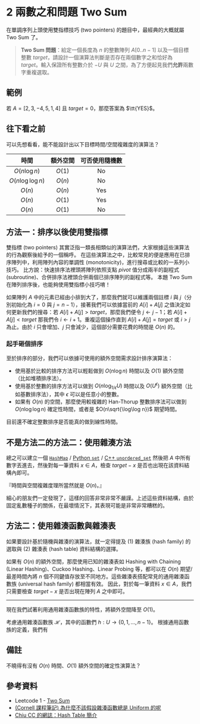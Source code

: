 # 2 兩數之和問題 Two Sum

在單調序列上頭使用雙指標技巧 (two pointers) 的題目中，最經典的大概就屬 Two Sum 了。

> **Two Sum 問題**：給定一個長度為 $n$ 的整數陣列 $A[0..n-1]$ 以及一個目標整數 $\mathit{target}$，請設計一個演算法判斷是否存在兩個數字之和恰好為 $\mathit{target}$。輸入保證所有整數介於 $-U$ 與 $U$ 之間，為了方便起見我們**允許**兩數字重複選取。

## 範例

若 $A=[2, 3, -4, 5, 1, 4]$ 且 $\mathit{target}=0$，那麼答案為 $\tt{YES}$。

## 往下看之前

可以先想看看，能不能設計出以下目標時間/空間複雜度的演算法？

| 時間 | 額外空間 | 可否使用隨機數 |
|:---:|:---:|:------:|
| $O(n\log n)$ | $O(1)$ |  No |
| $O(n\log\log n)$ | $O(n)$ |  No |
| $O(n)$ | $O(n)$ |  Yes |
| $O(n)$ | $O(1)$ |  Yes |
| $O(n)$ | $O(1)$ |  No |


## 方法一：排序以後使用雙指標

雙指標 (two pointers) 其實泛指一類長相類似的演算法們，大家根據這些演算法的行為觀察後給予的一個稱呼。
在這些演算法之中，比較常見的便是應用在已排序陣列中，利用陣列內容的單調性 (monotonicity)，進行搜尋或比較的一系列小技巧。
比方說：快速排序法裡頭將陣列依照支點 $\mathit{pivot}$ 值分成兩半的副程式 (subroutine)、合併排序法裡頭合併兩個已排序陣列的副程式等。
本題 Two Sum 在陣列排序後，也能夠使用雙指標小技巧唷！

如果陣列 $A$ 中的元素已經由小排到大了，那麼我們就可以維護兩個註標 $i$ 與 $j$（分別初始化為 $i=0$ 與 $j=n-1$），接著我們可以依據當前的 $A[i]+A[j]$ 之值決定如何更新我們的搜尋：若 $A[i]+A[j] > \mathit{target}$，那麼我們便令 $j\gets j-1$；若 $A[i]+A[j] < \mathit{target}$ 那我們令 $i\gets i+1$。重複這個操作直到 $A[i]+A[j]=\mathit{target}$ 或 $i > j$ 為止。由於 $i$ 只會增加、$j$ 只會減少，這個部分需要花費的時間是 $O(n)$ 的。

### 起手砸個排序

至於排序的部分，我們可以依據可使用的額外空間需求設計排序演算法：

* 使用基於比較的排序方法可以輕鬆做到 $O(n\log n)$ 時間以及 $O(1)$ 額外空間（比如堆積排序法）。
* 使用基於整數的排序方法可以做到 $O(n\log_{1/\epsilon} U)$ 時間以及 $O(U^\epsilon)$ 額外空間（比如基數排序法），其中 $\epsilon$ 可以是任意小的整數。
* 如果有 $O(n)$ 的空間，那麼使用較複雜的 Han-Thorup 整數排序法可以做到 $O(n\log\log n)$ 確定性時間，或者是 $O(n\sqrt{\log\log n})$ 期望時間。

目前還不確定整數排序是否能真的做到線性時間。

## 不是方法二的方法二：使用雜湊方法

總之可以建立一個 [`HashMap`](https://www.w3schools.com/java/java_hashmap.asp) / [Python `set`](https://wiki.python.org/moin/TimeComplexity) / [C++ `unordered_set`](https://en.cppreference.com/w/cpp/container/unordered_set) 然後把 $A$ 中所有數字丟進去，然後對每一筆資料 $x\in A$，檢查 $\mathit{target}-x$ 是否也出現在該資料結構內即可。

『時間與空間複雜度理所當然就是 $O(n)$。』

細心的朋友們一定發現了，這樣的回答非常非常不嚴謹。上述這些資料結構，由於固定亂數種子的關係，在最壞情況下，其表現可能是非常非常糟糕的。

## 方法二：使用雜湊函數與雜湊表

如果要設計基於隨機與雜湊的演算法，就一定得提及 (1) 雜湊族 (hash family) 的選取與 (2) 雜湊表 (hash table) 資料結構的選擇。

如果有 $O(n)$ 的額外空間，那麼使用已知的雜湊表如 Hashing with Chaining (Linear Hashing)、Cuckoo Hashing、Linear Probing 等，都可以在 $O(n)$ 期望/最差時間內將 $n$ 個不同鍵值存放至不同地方。這些雜湊表搭配常見的通用雜湊函數族 (universal hash family) 都相當有效。
因此，對於每一筆資料 $x\in A$，我們只需要檢查 $\mathit{target}-x$ 是否出現在陣列 $A$ 之中即可。

-----

現在我們試著利用通用雜湊函數族的特性，將額外空間降至 $O(1)$。

考慮通用雜湊函數族 $\mathcal{H}$，其中的函數們 $h: U\to\{0, 1, \ldots, n-1\}$。
根據通用函數族的定義，我們有

<!-- 我們可以考慮最廣泛定義的函數 $h: U\to \{0, 1, \ldots, n-1\}$。 -->
<!-- 首先**假設**我們在演算法開始時總能從所有可能的雜湊函數 (ideal hash family) 中**均勻地**隨機挑出一個雜湊函數 $h$。 -->



## 備註

不曉得有沒有 $O(n)$ 時間、$O(1)$ 額外空間的確定性演算法？

## 參考資料

* Leetcode 1 - [Two Sum](https://leetcode.com/problems/two-sum/)
* [(Cornell 課程筆記) 為什麼不該假設雜湊函數總是 Uniform 的呢](https://www.cs.cornell.edu/courses/cs312/2008sp/lectures/lec21.html)
* [Chiu CC 的網誌：Hash Table 簡介](http://alrightchiu.github.io/SecondRound/hash-tableintrojian-jie.html)